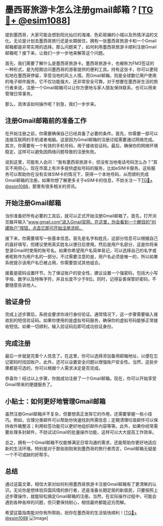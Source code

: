 # 墨西哥旅游卡怎么注册gmail邮箱？[[TG💪+ @esim1088](https://t.me/s/esim1088)]

提到墨西哥，大家可能会想到阳光灿烂的海滩、色彩斑斓的小城以及热情洋溢的文化。无论是计划去墨西哥旅行还是长期居住，拥有一张墨西哥旅游卡和一个Gmail邮箱都是非常实用的选择。那么问题来了，如何利用墨西哥旅游卡顺利注册Gmail邮箱呢？接下来，让我们一步一步地来解答这个问题。

首先，我们需要了解什么是墨西哥旅游卡。墨西哥旅游卡，也被称为FM3签证的一种形式，是为短期访问墨西哥的游客提供的便利工具。持有这张卡，你可以更轻松地在墨西哥停留，享受当地的风土人情。而Gmail邮箱，则是全球数亿用户使用的电子邮件服务，它不仅功能强大，还非常安全可靠。对于想要在墨西哥生活的旅行者来说，注册一个Gmail邮箱可以让你方便地与家人朋友保持联系，也可以用来管理日常事务。

那么，具体该如何操作呢？别急，我们一步步来。

## 注册Gmail邮箱前的准备工作

在开始注册之前，你需要确保自己已经具备了必要的条件。首先，你需要一部可以连接互联网的手机或者电脑。这是因为Gmail邮箱的注册过程需要通过网络完成。其次，你需要有一个有效的手机号码，用于接收验证码。最后，确保你的网络环境稳定，这样可以避免因网络问题导致的注册失败。

说到这里，可能有人会问：“我有墨西哥旅游卡，但没有当地电话号码怎么办？”其实不用担心，现在市面上有许多提供虚拟号码的服务，比如eSIM卡服务。这些服务可以帮助你在没有实体SIM卡的情况下，获得一个本地号码，从而顺利完成Gmail邮箱的注册。如果你想了解更多关于eSIM卡的信息，不妨关注一下[TG💪+ @esim1088](https://t.me/s/esim1088)，那里有很多相关的资讯。

## 开始注册Gmail邮箱

当你准备好所有必要的工具后，就可以正式开始注册Gmail邮箱了。首先，打开浏览器并输入“www.gmail.com”进入Gmail官网。在这里，你会看到一个醒目的“创建账户”按钮，点击它即可开始注册流程。

接下来，你需要填写一些基本信息。首先是名字和姓氏，这部分信息可以根据自己的喜好填写，但建议使用真实姓名以便日后使用。然后是用户名部分，这是你将来登录Gmail时使用的账号名。如果你希望用户名简单易记，可以选择自己的名字或者昵称作为用户名的一部分。不过需要注意的是，用户名必须是唯一的，所以如果系统提示该用户名已被占用，你需要尝试其他组合。

接着是密码设置环节。为了保证账户的安全性，建议设置一个强密码，包括大小写字母、数字以及特殊字符，并且长度不少于8位。同时，记得妥善保管好密码，不要随意告诉他人。

## 验证身份

完成上述步骤后，系统会要求你进行身份验证。通常情况下，这一步骤需要输入接收到的短信验证码。如果你使用的是虚拟号码服务，确保你的虚拟号码能够正常接收短信。如果一切顺利，输入验证码后即可成功验证身份。

## 完成注册

最后一步就是完善个人信息了。在这里，你可以选择添加备用邮箱地址，以便在忘记密码时找回账户。此外，还可以设置安全问题以增强账户安全性。当然，这些步骤都是可选的，你可以根据个人需求决定是否完成。

恭喜你！经过以上步骤，你就成功注册了一个Gmail邮箱。现在，你可以开始享受Gmail带来的便捷服务了。

## 小贴士：如何更好地管理Gmail邮箱

虽然注册Gmail邮箱并不复杂，但要想真正发挥它的作用，还需要掌握一些小技巧。例如，合理分类邮件可以帮助你快速找到所需信息；定期清理垃圾邮件可以保持收件箱整洁；利用标签功能可以更好地组织邮件内容等等。此外，如果你经常需要处理多封邮件，不妨试试Gmail的批量操作功能，这样可以大大提高工作效率。

总之，拥有一个Gmail邮箱不仅能够满足日常沟通的需求，还能帮助你更好地适应新的生活环境。特别是对于那些刚刚来到墨西哥的旅行者而言，Gmail邮箱无疑是一个不可或缺的好帮手。

## 总结

通过这篇文章，相信大家对如何利用墨西哥旅游卡注册Gmail邮箱有了更清晰的认识。无论你是想体验异国风情的旅行者，还是准备长期定居的新居民，只要按照上述步骤操作，就能轻松搞定Gmail邮箱的注册。当然，在实际操作过程中，可能会遇到各种各样的问题，但只要保持耐心，相信最终都能迎刃而解。

希望这篇指南能对你有所帮助，祝你在墨西哥的生活愉快顺利！[[TG💪+ @esim1088](https://t.me/s/esim1088) ![Image](https://i.postimg.cc/4NQfJmqS/Snipaste-2025-05-13-00-14-12.png)]